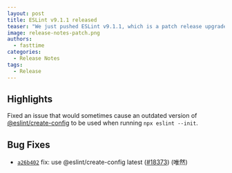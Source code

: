 ```yaml
---
layout: post
title: ESLint v9.1.1 released
teaser: "We just pushed ESLint v9.1.1, which is a patch release upgrade of ESLint. This release fixes several bugs found in the previous release."
image: release-notes-patch.png
authors:
  - fasttime
categories:
  - Release Notes
tags:
  - Release
---
```


## Highlights



Fixed an issue that would sometimes cause an outdated version of [@eslint/create-config](https://www.npmjs.com/package/@eslint/create-config) to be used when running `npx eslint --init`.



## Bug Fixes


* [`a26b402`](https://github.com/eslint/eslint/commit/a26b40279f283853717236b44602b27b57f0b627) fix: use @eslint/create-config latest ([#18373](https://github.com/eslint/eslint/issues/18373)) (唯然)










